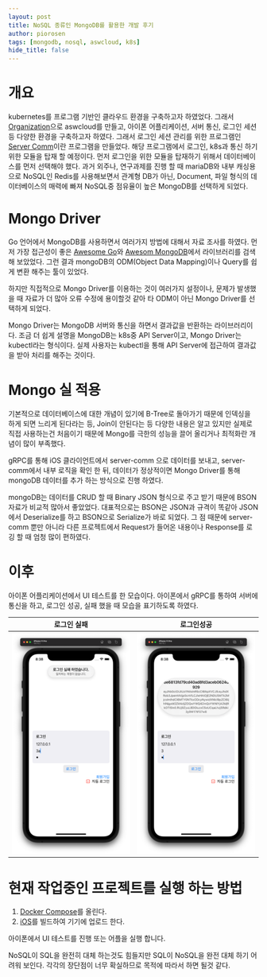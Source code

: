 ```yaml
---
layout: post
title: NoSQL 종류인 MongoDB를 활용한 개발 후기
author: piorosen
tags: [mongodb, nosql, aswcloud, k8s]
hide_title: false
---
```


# 개요

kubernetes를 프로그램 기반인 클라우드 환경을 구축하고자 하였었다. 그래서 [Organization](https://github.com/aswcloud)으로 aswcloud를 만들고, 아이폰 어플리케이션, 서버 통신, 로그인 세션등 다양한 환경을 구축하고자 하였다. 그래서 로그인 세션 관리를 위한 프로그램인 [Server Comm](https://github.com/aswcloud/server-comm)이란 프로그램을 만들었다. 해당 프로그램에서 로그인, k8s과 통신 하기 위한 모듈을 탑재 할 예정이다. 먼저 로그인을 위한 모듈을 탑재하기 위해서 데이터베이스를 먼저 선택해야 했다. 과거 외주나, 연구과제를 진행 할 때 mariaDB와 내부 캐싱용으로 NoSQL인 Redis를 사용해보면서 관계형 DB가 아닌, Document, 파일 형식의 데이터베이스의 매력에 빠져 NoSQL중 점유율이 높은 MongoDB를 선택하게 되었다.

# Mongo Driver

Go 언어에서 MongoDB를 사용하면서 여러가지 방법에 대해서 자료 조사를 하였다. 먼저 가장 접근성이 좋은 [Awesome Go](https://github.com/avelino/awesome-go)와 [Awesom MongoDB](https://github.com/ramnes/awesome-mongodb)에서 라이브러리를 검색해 보았었다. 그런 결과 mongoDB의 ODM(Object Data Mapping)이나 Query를 쉽게 변환 해주는 툴이 있었다.

하지만 직접적으로 Mongo Driver를 이용하는 것이 여러가지 설정이나, 문제가 발생했을 때 자료가 더 많아 오류 수정에 용이할것 같아 타 ODM이 아닌 Mongo Driver를 선택하게 되었다.

Mongo Driver는 MongoDB 서버와 통신을 하면서 결과값을 반환하는 라이브러리이다. 조금 더 쉽게 설명을 MongoDB는 k8s중 API Server이고, Mongo Driver는 kubectl라는 형식이다. 실제 사용자는 kubectl을 통해 API Server에 접근하여 결과값을 받아 처리를 해주는 것이다.

# Mongo 실 적용

기본적으로 데이터베이스에 대한 개념이 있기에 B-Tree로 돌아가기 때문에 인덱싱을 하게 되면 느리게 된다라는 등, Join이 안된다는 등 다양한 내용은 알고 있지만 실제로 직접 사용하는건 처음이기 때문에 Mongo를 극한의 성능을 끌어 올리거나 최적화란 개념이 많이 부족했다.

gRPC를 통해 iOS 클라이언트에서 server-comm 으로 데이터를 보내고, server-comm에서 내부 로직을 확인 한 뒤, 데이터가 정상적이면 Mongo Driver를 통해 mongoDB 데이터를 추가 하는 방식으로 진행 하였다.

mongoDB는 데이터를 CRUD 할 때 Binary JSON 형식으로 주고 받기 때문에 BSON 자료가 비교적 많아서 좋았었다. 대표적으로는 BSON은 JSON과 규격이 똑같아 JSON에서 Deserialize를 하고 BSON으로 Serialize가 바로 되었다. 그 점 때문에 server-comm 뿐만 아니라 다른 프로젝트에서 Request가 들어온 내용이나 Response를 로깅 할 때 엄청 많이 편하였다.

# 이후

아이폰 어플리케이션에서 UI 테스트를 한 모습이다. 아이폰에서 gRPC를 통하여 서버에 통신을 하고, 로그인 성공, 실패 했을 때 모습을 표기하도록 하였다.

|로그인 실패|로그인성공|
|:---:|:---:|
|![fail](/assets/img/post/2022-02-27-fail.png)|![success](/assets/img/post/2022-02-27-success.png)|

# 현재 작업중인 프로젝트를 실행 하는 방법

1. [Docker Compose](https://github.com/aswcloud/server-compose)를 올린다.
2. [iOS](https://github.com/aswcloud/client-ios)를 빌드하여 기기에 업로드 한다.

아이폰에서 UI 테스트를 진행 또는 어플을 실행 합니다.

NoSQL이 SQL을 완전히 대체 하는것도 힘들지만 SQL이 NoSQL을 완전 대체 하기 어려워 보인다. 각각의 장단점이 너무 확실하므로 목적에 따라서 하면 될것 같다.
